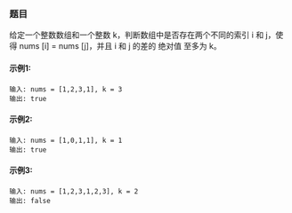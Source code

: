 ### 题目
给定一个整数数组和一个整数 k，判断数组中是否存在两个不同的索引 i 和 j，使得 nums [i] = nums [j]，并且 i 和 j 的差的 绝对值 至多为 k。


#### 示例1:
```
输入: nums = [1,2,3,1], k = 3
输出: true

```

#### 示例2:
```
输入: nums = [1,0,1,1], k = 1
输出: true

```

#### 示例3:
```
输入: nums = [1,2,3,1,2,3], k = 2
输出: false

```
